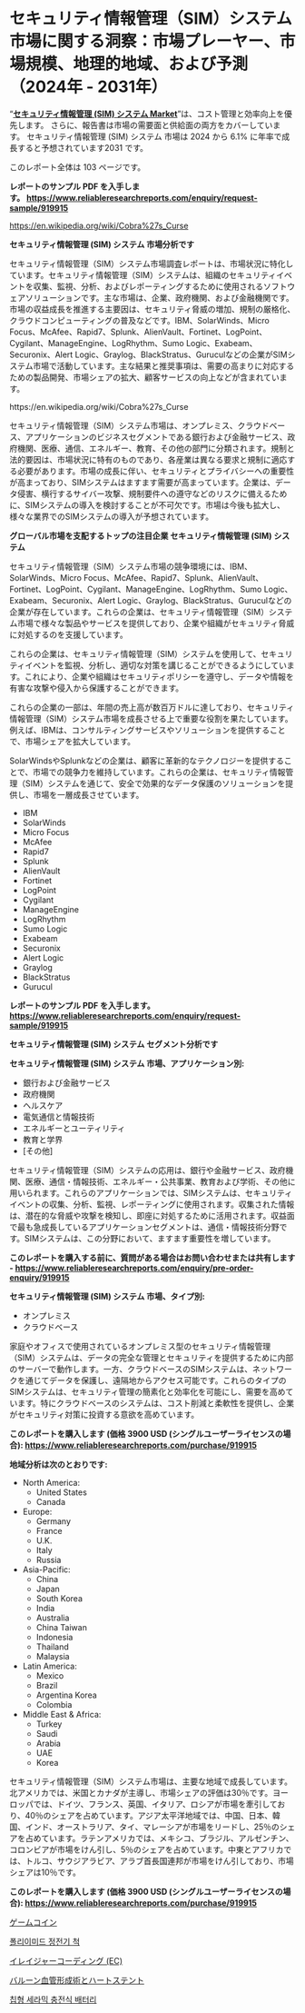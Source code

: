 <p><h1>セキュリティ情報管理（SIM）システム市場に関する洞察：市場プレーヤー、市場規模、地理的地域、および予測（2024年 - 2031年）</h1></p><p>&ldquo;<strong><a href="https://www.reliableresearchreports.com/security-information-management-sim-system-r919915">セキュリティ情報管理 (SIM) システム Market</a></strong>&rdquo;は、コスト管理と効率向上を優先します。 さらに、報告書は市場の需要面と供給面の両方をカバーしています。 セキュリティ情報管理 (SIM) システム 市場は 2024 から 6.1% に年率で成長すると予想されています2031 です。</p>
<p>このレポート全体は 103 ページです。</p>
<p><strong>レポートのサンプル PDF を入手します。&nbsp;<a href="https://www.reliableresearchreports.com/enquiry/request-sample/919915">https://www.reliableresearchreports.com/enquiry/request-sample/919915</a></strong></p>
<p><a href="https://en.wikipedia.org/wiki/Cobra%27s_Curse">https://en.wikipedia.org/wiki/Cobra%27s_Curse</a></p>
<p><strong>セキュリティ情報管理 (SIM) システム 市場分析です</strong></p>
<p><p>セキュリティ情報管理（SIM）システム市場調査レポートは、市場状況に特化しています。セキュリティ情報管理（SIM）システムは、組織のセキュリティイベントを収集、監視、分析、およびレポーティングするために使用されるソフトウェアソリューションです。主な市場は、企業、政府機関、および金融機関です。市場の収益成長を推進する主要因は、セキュリティ脅威の増加、規制の厳格化、クラウドコンピューティングの普及などです。IBM、SolarWinds、Micro Focus、McAfee、Rapid7、Splunk、AlienVault、Fortinet、LogPoint、Cygilant、ManageEngine、LogRhythm、Sumo Logic、Exabeam、Securonix、Alert Logic、Graylog、BlackStratus、Guruculなどの企業がSIMシステム市場で活動しています。主な結果と推奨事項は、需要の高まりに対応するための製品開発、市場シェアの拡大、顧客サービスの向上などが含まれています。</p></p>
<p>https://en.wikipedia.org/wiki/Cobra%27s_Curse</p>
<p><p>セキュリティ情報管理（SIM）システム市場は、オンプレミス、クラウドベース、アプリケーションのビジネスセグメントである銀行および金融サービス、政府機関、医療、通信、エネルギー、教育、その他の部門に分類されます。規制と法的要因は、市場状況に特有のものであり、各産業は異なる要求と規制に適応する必要があります。市場の成長に伴い、セキュリティとプライバシーへの重要性が高まっており、SIMシステムはますます需要が高まっています。企業は、データ侵害、横行するサイバー攻撃、規制要件への遵守などのリスクに備えるために、SIMシステムの導入を検討することが不可欠です。市場は今後も拡大し、様々な業界でのSIMシステムの導入が予想されています。</p></p>
<p><strong>グローバル市場を支配するトップの注目企業 セキュリティ情報管理 (SIM) システム</strong></p>
<p><p>セキュリティ情報管理（SIM）システム市場の競争環境には、IBM、SolarWinds、Micro Focus、McAfee、Rapid7、Splunk、AlienVault、Fortinet、LogPoint、Cygilant、ManageEngine、LogRhythm、Sumo Logic、Exabeam、Securonix、Alert Logic、Graylog、BlackStratus、Guruculなどの企業が存在しています。これらの企業は、セキュリティ情報管理（SIM）システム市場で様々な製品やサービスを提供しており、企業や組織がセキュリティ脅威に対処するのを支援しています。</p><p>これらの企業は、セキュリティ情報管理（SIM）システムを使用して、セキュリティイベントを監視、分析し、適切な対策を講じることができるようにしています。これにより、企業や組織はセキュリティポリシーを遵守し、データや情報を有害な攻撃や侵入から保護することができます。</p><p>これらの企業の一部は、年間の売上高が数百万ドルに達しており、セキュリティ情報管理（SIM）システム市場を成長させる上で重要な役割を果たしています。例えば、IBMは、コンサルティングサービスやソリューションを提供することで、市場シェアを拡大しています。</p><p>SolarWindsやSplunkなどの企業は、顧客に革新的なテクノロジーを提供することで、市場での競争力を維持しています。これらの企業は、セキュリティ情報管理（SIM）システムを通じて、安全で効果的なデータ保護のソリューションを提供し、市場を一層成長させています。</p></p>
<p><ul><li>IBM</li><li>SolarWinds</li><li>Micro Focus</li><li>McAfee</li><li>Rapid7</li><li>Splunk</li><li>AlienVault</li><li>Fortinet</li><li>LogPoint</li><li>Cygilant</li><li>ManageEngine</li><li>LogRhythm</li><li>Sumo Logic</li><li>Exabeam</li><li>Securonix</li><li>Alert Logic</li><li>Graylog</li><li>BlackStratus</li><li>Gurucul</li></ul></p>
<p><strong>レポートのサンプル PDF を入手します。 <a href="https://www.reliableresearchreports.com/enquiry/request-sample/919915">https://www.reliableresearchreports.com/enquiry/request-sample/919915</a></strong></p>
<p><strong>セキュリティ情報管理 (SIM) システム セグメント分析です</strong></p>
<p><strong>セキュリティ情報管理 (SIM) システム 市場、アプリケーション別:</strong></p>
<p><ul><li>銀行および金融サービス</li><li>政府機関</li><li>ヘルスケア</li><li>電気通信と情報技術</li><li>エネルギーとユーティリティ</li><li>教育と学界</li><li>[その他]</li></ul></p>
<p><p>セキュリティ情報管理（SIM）システムの応用は、銀行や金融サービス、政府機関、医療、通信・情報技術、エネルギー・公共事業、教育および学術、その他に用いられます。これらのアプリケーションでは、SIMシステムは、セキュリティイベントの収集、分析、監視、レポーティングに使用されます。収集された情報は、潜在的な脅威や攻撃を検知し、即座に対処するために活用されます。収益面で最も急成長しているアプリケーションセグメントは、通信・情報技術分野です。SIMシステムは、この分野において、ますます重要性を増しています。</p></p>
<p><strong>このレポートを購入する前に、質問がある場合はお問い合わせまたは共有します - <a href="https://www.reliableresearchreports.com/enquiry/pre-order-enquiry/919915">https://www.reliableresearchreports.com/enquiry/pre-order-enquiry/919915</a></strong></p>
<p><strong>セキュリティ情報管理 (SIM) システム 市場、タイプ別:</strong></p>
<p><ul><li>オンプレミス</li><li>クラウドベース</li></ul></p>
<p><p>家庭やオフィスで使用されているオンプレミス型のセキュリティ情報管理（SIM）システムは、データの完全な管理とセキュリティを提供するために内部のサーバーで動作します。一方、クラウドベースのSIMシステムは、ネットワークを通じてデータを保護し、遠隔地からアクセス可能です。これらのタイプのSIMシステムは、セキュリティ管理の簡素化と効率化を可能にし、需要を高めています。特にクラウドベースのシステムは、コスト削減と柔軟性を提供し、企業がセキュリティ対策に投資する意欲を高めています。</p></p>
<p><strong>このレポートを購入します (価格 3900 USD (シングルユーザーライセンスの場合): <a href="https://www.reliableresearchreports.com/purchase/919915">https://www.reliableresearchreports.com/purchase/919915</a></strong></p>
<p><strong>地域分析は次のとおりです:</strong></p>
<p><ul>
    <li>
        North America:
        <ul>
            <li>United States</li>
            <li>Canada</li>
        </ul>
    </li>
    <li>
        Europe:
        <ul>
            <li>Germany</li>
            <li>France</li>
            <li>U.K.</li>
            <li>Italy</li>
            <li>Russia</li>
        </ul>
    </li>
    <li>
        Asia-Pacific:
        <ul>
            <li>China</li>
            <li>Japan</li>
            <li>South Korea</li>
            <li>India</li>
            <li>Australia</li>
            <li>China Taiwan</li>
            <li>Indonesia</li>
            <li>Thailand</li>
            <li>Malaysia</li>
        </ul>
    </li>
    <li>
        Latin America:
        <ul>
            <li>Mexico</li>
            <li>Brazil</li>
            <li>Argentina Korea</li>
            <li>Colombia</li>
        </ul>
    </li>
    <li>
        Middle East & Africa:
        <ul>
            <li>Turkey</li>
            <li>Saudi</li>
            <li>Arabia</li>
            <li>UAE</li>
            <li>Korea</li>
        </ul>
    </li>
    </ul></p>
<p><p>セキュリティ情報管理（SIM）システム市場は、主要な地域で成長しています。北アメリカでは、米国とカナダが主導し、市場シェアの評価は30％です。ヨーロッパでは、ドイツ、フランス、英国、イタリア、ロシアが市場を牽引しており、40％のシェアを占めています。アジア太平洋地域では、中国、日本、韓国、インド、オーストラリア、タイ、マレーシアが市場をリードし、25％のシェアを占めています。ラテンアメリカでは、メキシコ、ブラジル、アルゼンチン、コロンビアが市場をけん引し、5％のシェアを占めています。中東とアフリカでは、トルコ、サウジアラビア、アラブ首長国連邦が市場をけん引しており、市場シェアは10％です。</p></p>
<p><strong>このレポートを購入します (価格 3900 USD (シングルユーザーライセンスの場合): <a href="https://www.reliableresearchreports.com/purchase/919915">https://www.reliableresearchreports.com/purchase/919915</a></strong></p>
<p><p><a href="https://medium.com/@gregoriookeefe2023/%E3%82%B2%E3%83%BC%E3%83%A0%E3%82%B3%E3%82%A4%E3%83%B3%E6%A5%AD%E7%95%8C%E3%81%AB%E5%AF%BE%E3%81%99%E3%82%8B%E6%B4%9E%E5%AF%9F-%E5%B8%82%E5%A0%B4%E3%81%AE%E8%B2%A1%E5%8B%99%E7%8A%B6%E6%B3%81-%E5%B8%82%E5%A0%B4%E8%A6%8F%E6%A8%A1-%E3%81%8A%E3%82%88%E3%81%B32031%E5%B9%B4%E3%81%BE%E3%81%A7%E3%81%AE%E5%8F%8E%E7%9B%8A%E5%88%86%E6%9E%90-e8e710116929">ゲームコイン</a></p><p><a href="https://github.com/laholand/Market-Research-Report-List-5/blob/main/5847828101464.md">폴리이미드 정전기 척</a></p><p><a href="https://github.com/roulaayoub-saad/Market-Research-Report-List-3/blob/main/679291281803.md">イレイジャーコーディング (EC)</a></p><p><a href="https://github.com/zjkmgcs938405/Market-Research-Report-List-4/blob/main/146895881802.md">バルーン血管形成術とハートステント</a></p><p><a href="https://github.com/KellyLyncyh543964/Market-Research-Report-List-3/blob/main/8835761101465.md">칩형 세라믹 충전식 배터리</a></p></p>